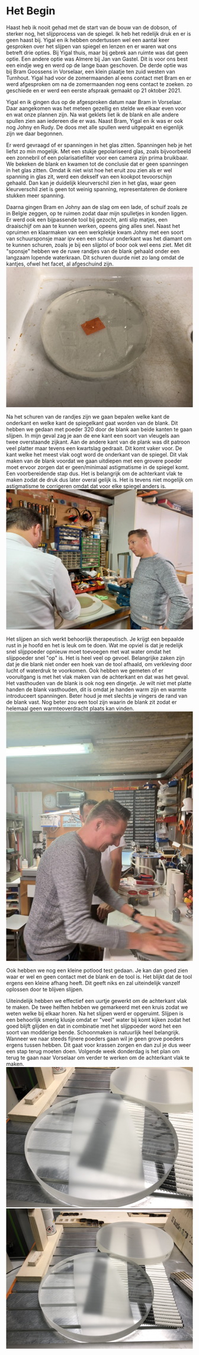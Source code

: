 # Het Begin

Haast heb ik nooit gehad met de start van de bouw van de dobson, of sterker nog, het slijpprocess van de spiegel. Ik heb het redelijk druk en er is geen haast bij. Yigal en ik hebben ondertussen wel een aantal keer gesproken over het slijpen van spiegel en lenzen en er waren wat ons betreft drie opties. Bij Yigal thuis, maar bij gebrek aan ruimte was dat geen optie. Een andere optie was Almere bij Jan van Gastel. Dit is voor ons best een eindje weg en werd op de lange baan geschoven. De derde optie was bij Bram Goossens in Vorselaar, een klein plaatje ten zuid westen van Turnhout. Yigal had voor de zomermaanden al eens contact met Bram en er werd afgesproken om na de zomermaanden nog eens contact te zoeken. zo geschiede en er werd een eerste afspraak gemaakt op 21 oktober 2021.

Yigal en ik gingen dus op de afgesproken datum naar Bram in Vorselaar. Daar aangekomen was het meteen gezellig en stelde we elkaar even voor en wat onze plannen zijn. Na wat geklets liet ik de blank en alle andere spullen zien aan iedereen die er was. Naast Bram, Yigal en ik was er ook nog Johny en Rudy. De doos met alle spullen werd uitgepakt en eigenlijk zijn we daar begonnen.

Er werd gevraagd of er spanningen in het glas zitten. Spanningen heb je het liefst zo min mogelijk. Met een stukje gepolariseerd glas, zoals bijvoorbeeld een zonnebril of een polarisatiefilter voor een camera zijn prima bruikbaar. We bekeken de blank en kwamen tot de conclusie dat er geen spanningen in het glas zitten. Omdat ik niet wist hoe het eruit zou zien als er wel spanning in glas zit, werd een dekself van een kookpot tevoorschijn gehaald. Dan kan je duidelijk kleurverschil zien in het glas, waar geen kleurverschil ziet is geen tot weinig spanning, representateren de donkere stukken meer spanning.

Daarna gingen Bram en Johny aan de slag om een lade, of schuif zoals ze in Belgie zeggen, op te ruimen zodat daar mijn spulletjes in konden liggen. Er werd ook een bijpassende tool bij gezocht, anti slip matjes, een draaischijf om aan te kunnen werken, opeens ging alles snel. Naast het opruimen en klaarmaken van een werkplekje kwam Johny met een soort van schuursponsje maar ipv een een schuur onderkant was het diamant om te kunnen schuren, zoals je bij een slijptol of boor ook wel eens ziet. Met dit "sponsje" hebben we de ruwe randjes van de blank gehaald onder een langzaam lopende waterkraan. Dit schuren duurde niet zo lang omdat de kantjes, ofwel het facet, al afgeschuind zijn.
![Geschuurde randjes](./IMG_2526.jpg)

Na het schuren van de randjes zijn we gaan bepalen welke kant de onderkant en welke kant de spiegelkant gaat worden van de blank. Dit hebben we gedaan met poeder 320 door de blank aan beide kanten te gaan slijpen. In mijn geval zag je aan de ene kant een soort van vleugels aan twee overstaande zijkant. Aan de andere kant van de plank was dit patroon veel platter maar tevens een kwartslag gedraait. Dit komt vaker voor. De kant welke het meest vlak oogt word de onderkant van de spiegel. Dit vlak maken van de blank voordat we gaan uitdiepen met een grovere poeder moet ervoor zorgen dat er geen/minimaal astigmatisme in de spiegel komt. Een voorbereidende stap dus. Het is belangrijk om de achterkant vlak te maken zodat de druk dus later overal gelijk is. Het is tevens niet mogelijk om astigmatisme te corrigeren omdat dat voor elke spiegel anders is.
![Aandachtig luisteren](./646b7b02-52ca-4352-a317-32b5c81357f4.jpg)

Het slijpen an sich werkt behoorlijk therapeutisch. Je krijgt een bepaalde rust in je hoofd en het is leuk om te doen. Wat me opviel is dat je redelijk snel slijppoeder opnieuw moet toevoegen met wat water omdat het slijppoeder snel "op" is. Het is heel veel op gevoel. Belangrijke zaken zijn dat je die blank niet onder een hoek van de tool afhaald, om verkleving door lucht of waterdruk te voorkomen. Ook hebben we gemeten of er vooruitgang is met het vlak maken van de achterkant en dat was het geval. Het vasthouden van de blank is ook nog een dingetje. Je wilt niet met platte handen de blank vasthouden, dit is omdat je handen warm zijn en warmte introduceert spanningen. Beter houd je met slechts je vingers de rand van de blank vast. Nog beter zou een tool zijn waarin de blank zit zodat er helemaal geen warmteoverdracht plaats kan vinden.
![Zelf slijpen](./54ed7f28-6203-48cd-8112-f0eaaa729728.jpg)

Ook hebben we nog een kleine potlood test gedaan. Je kan dan goed zien waar er wel en geen contact met de blank en de tool is. Het blijkt dat de tool ergens een kleine afhang heeft. Dit geeft niks en zal uiteindelijk vanzelf oplossen door te blijven slijpen.

Uiteindelijk hebben we effectief een uurtje gewerkt om de achterkant vlak te maken. De twee helften hebben we gemarkeerd met een kruis zodat we weten welke bij elkaar horen. Na het slijpen werd er opgeruimt. Slijpen is een behoorlijk smerig klusje omdat er "veel" water bij komt kijken zodat het goed blijft glijden en dat in combinatie met het slijppoeder word het een soort van modderige bende. Schoonmaken is natuurlijk heel belangrijk. Wanneer we naar steeds fijnere poeders gaan wil je geen grove poeders ergens tussen hebben. Dit gaat voor krassen zorgen en dan zul je dus weer een stap terug moeten doen. Volgende week donderdag is het plan om terug te gaan naar Vorselaar om verder te werken om de achterkant vlak te maken.
![De achterkant](./IMG_2527.jpg)
![Blank en tool met markering](./IMG_2528.jpg)